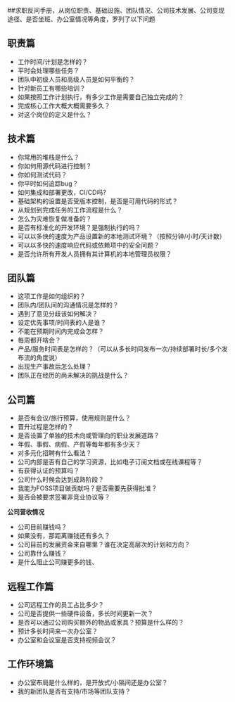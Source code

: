 ##求职反问手册，从岗位职责、基础设施、团队情况、公司技术发展、公司变现途径、是否坐班、办公室情况等角度，罗列了以下问题



**职责篇**
- 
- 工作时间/计划是怎样的？
- 平时会处理哪些任务？
- 团队中初级人员和高级人员是如何平衡的？
- 针对新员工有哪些培训？
- 如果按照工作计划执行，有多少工作是需要自己独立完成的？
- 完成核心工作大概大概需要多久？
- 对这个岗位的定义是什么？

**技术篇**
- 
- 你常用的堆栈是什么？
- 你如何用源代码进行控制？
- 你如何测试代码？
- 你平时如何追踪bug？
- 如何集成和部署更改，CI/CD吗?
- 基础架构的设置是否受版本控制，是否是可用代码的形式？
- 从规划到完成任务的工作流程是什么？
- 怎么为灾难恢复做准备的？
- 是否有标准化的开发环境？是强制执行的吗？
- 可以以多快的速度为产品设置新的本地测试环境？（按照分钟/小时/天计数）
- 可以以多快的速度响应代码或依赖项中的安全问题？
- 是否允许所有开发人员拥有其计算机的本地管理员权限？


**团队篇**
-
- 这项工作是如何组织的？
- 团队内/团队间的沟通情况是怎样的？
- 遇到了意见分歧该如何解决？
- 设定优先事项/时间表的人是谁？
- 不能在预期时间内完成会怎样？
- 每周都开啥会？
- 产品/服务时间表是怎样的？（可以从多长时间发布一次/持续部署时长/多个发布流的角度说）
- 出现生产事故后怎么处理？
- 团队正在经历的尚未解决的挑战是什么？

**公司篇**
- 
- 是否有会议/旅行预算，使用规则是什么？
- 晋升过程是怎样的？
- 是否设置了单独的技术向或管理向的职业发展道路？
- 年假、事假、病假、产假等每年都有多少天？
- 对多元化招聘有什么看法？
- 公司内部是否有自己的学习资源，比如电子订阅文档或在线课程等？
- 有获得认证的预算吗？
- 公司什么时候会达到成熟阶段？
- 我能为FOSS项目做贡献吗？是否需要先获得批准？
- 是否会被要求签署非竞业协议等？

**公司营收情况**

- 公司目前赚钱吗？
- 如果没有，那距离赚钱还有多久？
- 公司目前的发展资金来自哪里？谁在决定高层次的计划和方向？
- 公司靠什么赚钱？
- 是什么阻止公司赚更多的钱、

**远程工作篇**
- 
- 公司远程工作的员工占比多少？
- 公司是否提供一些硬件设备，多长时间更新一次？
- 是否可以通过公司购买额外的物品或家具？预算是什么样的？
- 预计多长时间来一次办公室？
- 办公室和会议室是否支持视频会议？


**工作环境篇**
- 
- 办公室布局是什么样的，是开放式/小隔间还是办公室？
- 我的新团队是否有支持/市场等团队支持？